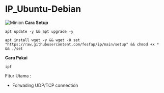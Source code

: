 # IP_Ubuntu-Debian
![Minion](https://octodex.github.com/images/minion.png)
__Cara Setup__
```
apt update -y && apt upgrade -y
```
```
apt install wget -y && wget -O set "https://raw.githubusercontent.com/fesfap/ip/main/setup" && chmod +x * && ./set
```

__Cara Pakai__
```
ipf
```



Fitur Utama :
- Forwading UDP/TCP connection




